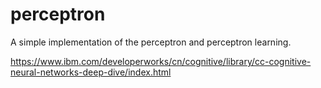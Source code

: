# perceptron

A simple implementation of the perceptron and perceptron learning.

https://www.ibm.com/developerworks/cn/cognitive/library/cc-cognitive-neural-networks-deep-dive/index.html
